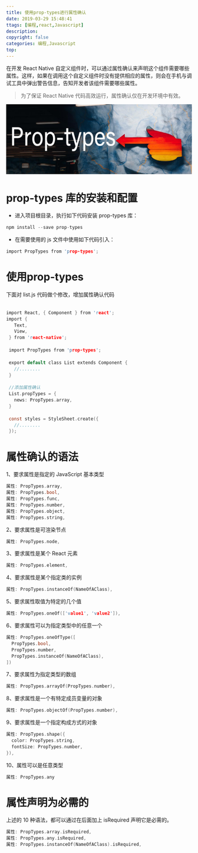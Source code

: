 ```yaml
---
title: 使用prop-types进行属性确认
date: 2019-03-29 15:48:41
ttags: [编程,react,Javascript]
description: 
copyright: false
categories: 编程,Javascript
top:
---
```

在开发 React Native 自定义组件时，可以通过属性确认来声明这个组件需要哪些属性。这样，如果在调用这个自定义组件时没有提供相应的属性，则会在手机与调试工具中弹出警告信息，告知开发者该组件需要哪些属性。

> 为了保证 React Native 代码高效运行，属性确认仅在开发环境中有效。

![prop-types](https://raw.githubusercontent.com/Duanruilong/phone_drl/master/image/blog/prop_types.jpg)

<!-- more -->


# prop-types 库的安装和配置

- 进入项目根目录，执行如下代码安装 prop-types 库：

```h
npm install --save prop-types
```

- 在需要使用的 js 文件中使用如下代码引入：

```h
import PropTypes from 'prop-types';
```
# 使用prop-types

下面对 list.js 代码做个修改，增加属性确认代码

```h

import React, { Component } from 'react';
import {
   Text,
   View,
 } from 'react-native';
 
 import PropTypes from 'prop-types';
 
 export default class List extends Component {
   //........
 }
 
 //添加属性确认
 List.propTypes = {
   news: PropTypes.array,
 }
 
 const styles = StyleSheet.create({
   //........
 });

```

# 属性确认的语法

1、要求属性是指定的 JavaScript 基本类型

```h
属性: PropTypes.array,
属性: PropTypes.bool,
属性: PropTypes.func,
属性: PropTypes.number,
属性: PropTypes.object,
属性: PropTypes.string,
```

2、要求属性是可渲染节点

```h
属性: PropTypes.node,
```

3、要求属性是某个 React 元素

```h
属性: PropTypes.element,
```


4、要求属性是某个指定类的实例

```h
属性: PropTypes.instanceOf(NameOfAClass),
```

5、要求属性取值为特定的几个值

```h
属性: PropTypes.oneOf(['value1', 'value2']),
```

6、要求属性可以为指定类型中的任意一个

```h
属性: PropTypes.oneOfType([
  PropTypes.bool,
  PropTypes.number,
  PropTypes.instanceOf(NameOfAClass),
])
```

7、要求属性为指定类型的数组

```h
属性: PropTypes.arrayOf(PropTypes.number),
```

8、要求属性是一个有特定成员变量的对象

```h
属性: PropTypes.objectOf(PropTypes.number),
```

9、要求属性是一个指定构成方式的对象

```h
属性: PropTypes.shape({
  color: PropTypes.string,
  fontSize: PropTypes.number,
}),
```

10、属性可以是任意类型

```h
属性: PropTypes.any
```


# 属性声明为必需的

上述的 10 种语法，都可以通过在后面加上 isRequired 声明它是必需的。

```h
属性: PropTypes.array.isRequired,
属性: PropTypes.any.isRequired,
属性: PropTypes.instanceOf(NameOfAClass).isRequired,
```











